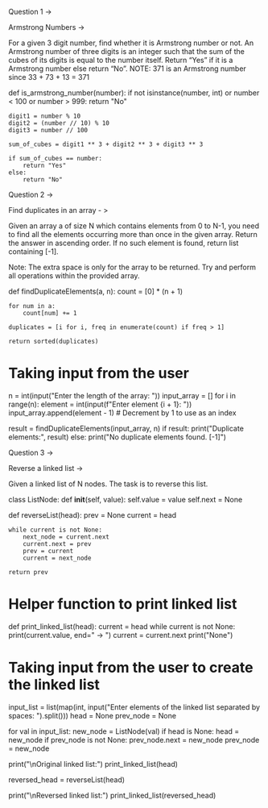 Question 1 →

Armstrong Numbers →

For a given 3 digit number, find whether it is Armstrong number or not. An Armstrong number of three digits is an integer such that the sum of the cubes of its digits is equal to the number itself. Return “Yes” if it is a Armstrong number else return “No”.
NOTE: 371 is an Armstrong number since 33 + 73 + 13 = 371


def is_armstrong_number(number):
    if not isinstance(number, int) or number < 100 or number > 999:
        return "No"

    digit1 = number % 10
    digit2 = (number // 10) % 10
    digit3 = number // 100

    sum_of_cubes = digit1 ** 3 + digit2 ** 3 + digit3 ** 3

    if sum_of_cubes == number:
        return "Yes"
    else:
        return "No"


Question 2 →

Find duplicates in an array - >

Given an array a of size N which contains elements from 0 to N-1, you need to find all the elements occurring more than once in the given array. Return the answer in ascending order. If no such element is found, return list containing [-1].

Note: The extra space is only for the array to be returned. Try and perform all operations within the provided array.


def findDuplicateElements(a, n):
    count = [0] * (n + 1)

    for num in a:
        count[num] += 1

    duplicates = [i for i, freq in enumerate(count) if freq > 1]

    return sorted(duplicates)


# Taking input from the user
n = int(input("Enter the length of the array: "))
input_array = []
for i in range(n):
    element = int(input(f"Enter element {i + 1}: "))
    input_array.append(element - 1)  # Decrement by 1 to use as an index

result = findDuplicateElements(input_array, n)
if result:
    print("Duplicate elements:", result)
else:
    print("No duplicate elements found. [-1]")



Question 3 →

Reverse a linked list →

Given a linked list of N nodes. The task is to reverse this list.

class ListNode:
    def __init__(self, value):
        self.value = value
        self.next = None

def reverseList(head):
    prev = None
    current = head

    while current is not None:
        next_node = current.next
        current.next = prev
        prev = current
        current = next_node

    return prev

# Helper function to print linked list
def print_linked_list(head):
    current = head
    while current is not None:
        print(current.value, end=" -> ")
        current = current.next
    print("None")

# Taking input from the user to create the linked list
input_list = list(map(int, input("Enter elements of the linked list separated by spaces: ").split()))
head = None
prev_node = None

for val in input_list:
    new_node = ListNode(val)
    if head is None:
        head = new_node
    if prev_node is not None:
        prev_node.next = new_node
    prev_node = new_node

print("\nOriginal linked list:")
print_linked_list(head)

reversed_head = reverseList(head)

print("\nReversed linked list:")
print_linked_list(reversed_head)


